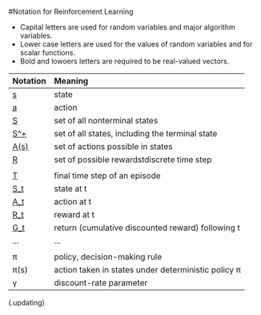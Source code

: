 
#Notation for Reinforcement Learning

- Capital letters are used for random variables and major algorithm variables.
- Lower case letters are used for the values of random variables and for scalar functions.
- Bold and lowoers letters are required to be real-valued vectors.



| Notation | Meaning|
| :-- | :---------------------------------|
| [s](http://latex.codecogs.com/svg.latex?s) | state |
| [a](http://latex.codecogs.com/svg.latex?a)  | action |
| [S](http://latex.codecogs.com/svg.latex?S)  | set of all nonterminal states|
| [S^+](http://latex.codecogs.com/svg.latex?S^+)  | set of all states, including the terminal state|
| [A(s)](http://latex.codecogs.com/svg.latex?A(s)) | set of actions possible in states|
| [R](http://latex.codecogs.com/svg.latex?R) | set of possible rewardstdiscrete time step|
| | |
| [T](http://latex.codecogs.com/svg.latex?T) | final time step of an episode|
| [S_t](http://latex.codecogs.com/svg.latex?S_t)| state at t |
| [A_t](http://latex.codecogs.com/svg.latex?A_t) | action at t |
| [R_t](http://latex.codecogs.com/svg.latex?R_t) | reward at t |
| [G_t](http://latex.codecogs.com/svg.latex?G_t) | return (cumulative discounted reward) following t|
|...|...|
| | |
|π|policy, decision-making rule |
|π(s)| action taken in states under deterministic policy π|
| γ | discount-rate parameter |
(.updating)
